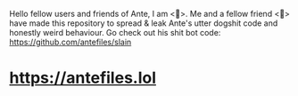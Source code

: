 Hello fellow users and friends of Ante, I am <🤔>. Me and a fellow friend <🤔> have made this repository to spread & leak Ante's utter dogshit code and honestly weird behaviour. Go check out his shit bot code: https://github.com/antefiles/slain

# https://antefiles.lol
